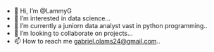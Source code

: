 - 👋 Hi, I’m @LammyG
- 👀 I’m interested in data science...
- 🌱 I’m currently a juniorn data analyst vast in python programming..
- 💞️ I’m looking to collaborate on projects...
- 📫 How to reach me gabriel.olams24@gmail.com..

<!---
LammyG/LammyG is a ✨ special ✨ repository because its `README.md` (this file) appears on your GitHub profile.
You can click the Preview link to take a look at your changes.
--->
